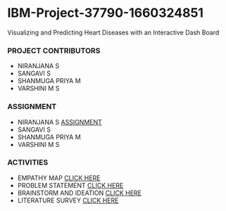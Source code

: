 # IBM-Project-37790-1660324851
Visualizing and Predicting Heart Diseases with an Interactive Dash Board

### PROJECT CONTRIBUTORS
- NIRANJANA S
- SANGAVI S
- SHANMUGA PRIYA M
- VARSHINI M S


### ASSIGNMENT
- NIRANJANA S [ASSIGNMENT](https://github.com/IBM-EPBL/IBM-Project-37790-1660324851/tree/main/Assignment/Team%20Lead%20-%20Niranjana%20S)
- SANGAVI S
- SHANMUGA PRIYA M
- VARSHINI M S

### ACTIVITIES
- EMPATHY MAP [CLICK HERE](https://github.com/IBM-EPBL/IBM-Project-37790-1660324851/blob/main/Project%20Design%20%26%20Planning/Ideation%20Phase/Empathy%20Canvas%20Map.pdf)
- PROBLEM STATEMENT [CLICK HERE](https://github.com/IBM-EPBL/IBM-Project-37790-1660324851/blob/main/Project%20Design%20%26%20Planning/Ideation%20Phase/Problem%20statement.pdf)
- BRAINSTORM AND IDEATION [CLICK HERE](https://github.com/IBM-EPBL/IBM-Project-37790-1660324851/blob/main/Project%20Design%20%26%20Planning/Ideation%20Phase/Brainstorm%20and%20ideation.pdf)
- LITERATURE SURVEY [CLICK HERE](https://github.com/IBM-EPBL/IBM-Project-37790-1660324851/blob/main/Project%20Design%20%26%20Planning/Ideation%20Phase/Literature%20Survey.pdf)


